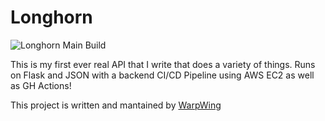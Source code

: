 # Longhorn
![Longhorn Main Build](https://github.com/WarpWing/Longhorn/workflows/Longhorn%20Main%20Build/badge.svg)

This is my first ever real API that I write that does a variety of things. Runs on Flask and JSON with a backend CI/CD Pipeline using AWS EC2 as well as GH Actions!

<p>This project is written and mantained by <a href="https://github.com/WarpWing" target="_blank" rel="noopener">WarpWing</a></p>  




